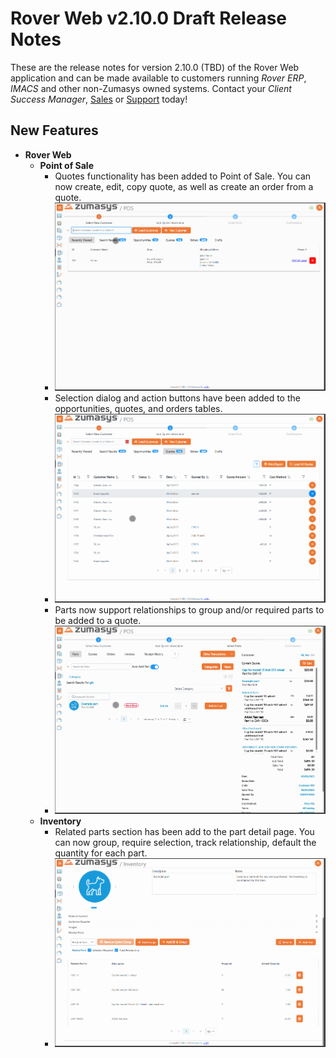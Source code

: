 # Rover Web v2.10.0 Draft Release Notes

<badge text= "Version 2.10.0" vertical="middle" />

<PageHeader />

These are the release notes for version 2.10.0 (TBD) of the Rover Web application and can be made available to customers running _Rover ERP_, _IMACS_ and other non-Zumasys owned systems. Contact your _Client Success Manager_, [Sales](mailto:sales@zumasys.com?subject=Rover%20Web%20v2.10.0) or [Support](mailto:help@zumasys.com?subject=Rover%20Web%20v2.10.0) today!

## New Features

- **Rover Web**
  - **Point of Sale**
    - Quotes functionality has been added to Point of Sale. You can now create, edit, copy quote, as well as create an order from a quote.
    - ![Quote Creation](./quote-creation.gif)
    - Selection dialog and action buttons have been added to the opportunities, quotes, and orders tables.
    - ![Selection Dialog](./quote-dialog-buttons.gif)
    - Parts now support relationships to group and/or required parts to be added to a quote.
    - ![Parts Relationships](./quote-part-relationship.gif)
  - **Inventory**
    - Related parts section has been add to the part detail page. You can now group, require selection, track relationship, default the quantity for each part.
    - ![Related Parts](./related-parts.gif)

<PageFooter />
